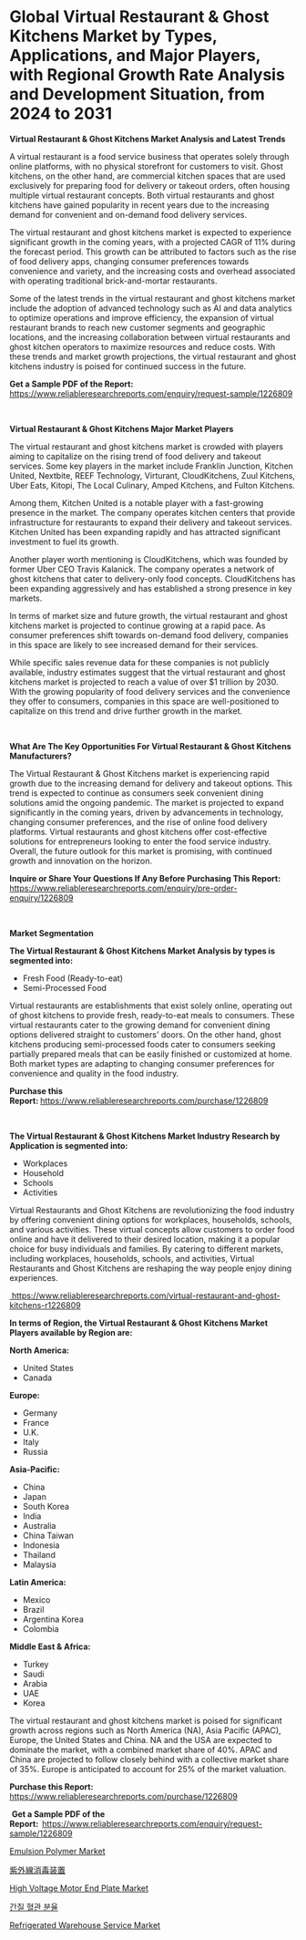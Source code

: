 <p><h1>Global Virtual Restaurant & Ghost Kitchens Market by Types, Applications, and Major Players, with Regional Growth Rate Analysis and Development Situation, from 2024 to 2031</h1></p><p><strong>Virtual Restaurant & Ghost Kitchens Market Analysis and Latest Trends</strong></p>
<p><p>A virtual restaurant is a food service business that operates solely through online platforms, with no physical storefront for customers to visit. Ghost kitchens, on the other hand, are commercial kitchen spaces that are used exclusively for preparing food for delivery or takeout orders, often housing multiple virtual restaurant concepts. Both virtual restaurants and ghost kitchens have gained popularity in recent years due to the increasing demand for convenient and on-demand food delivery services.</p><p>The virtual restaurant and ghost kitchens market is expected to experience significant growth in the coming years, with a projected CAGR of 11% during the forecast period. This growth can be attributed to factors such as the rise of food delivery apps, changing consumer preferences towards convenience and variety, and the increasing costs and overhead associated with operating traditional brick-and-mortar restaurants.</p><p>Some of the latest trends in the virtual restaurant and ghost kitchens market include the adoption of advanced technology such as AI and data analytics to optimize operations and improve efficiency, the expansion of virtual restaurant brands to reach new customer segments and geographic locations, and the increasing collaboration between virtual restaurants and ghost kitchen operators to maximize resources and reduce costs. With these trends and market growth projections, the virtual restaurant and ghost kitchens industry is poised for continued success in the future.</p></p>
<p><strong>Get a Sample PDF of the Report:&nbsp;</strong> <a href="https://www.reliableresearchreports.com/enquiry/request-sample/1226809">https://www.reliableresearchreports.com/enquiry/request-sample/1226809</a></p>
<p>&nbsp;</p>
<p><strong>Virtual Restaurant & Ghost Kitchens Major Market Players</strong></p>
<p><p>The virtual restaurant and ghost kitchens market is crowded with players aiming to capitalize on the rising trend of food delivery and takeout services. Some key players in the market include Franklin Junction, Kitchen United, Nextbite, REEF Technology, Virturant, CloudKitchens, Zuul Kitchens, Uber Eats, Kitopi, The Local Culinary, Amped Kitchens, and Fulton Kitchens.</p><p>Among them, Kitchen United is a notable player with a fast-growing presence in the market. The company operates kitchen centers that provide infrastructure for restaurants to expand their delivery and takeout services. Kitchen United has been expanding rapidly and has attracted significant investment to fuel its growth.</p><p>Another player worth mentioning is CloudKitchens, which was founded by former Uber CEO Travis Kalanick. The company operates a network of ghost kitchens that cater to delivery-only food concepts. CloudKitchens has been expanding aggressively and has established a strong presence in key markets.</p><p>In terms of market size and future growth, the virtual restaurant and ghost kitchens market is projected to continue growing at a rapid pace. As consumer preferences shift towards on-demand food delivery, companies in this space are likely to see increased demand for their services.</p><p>While specific sales revenue data for these companies is not publicly available, industry estimates suggest that the virtual restaurant and ghost kitchens market is projected to reach a value of over $1 trillion by 2030. With the growing popularity of food delivery services and the convenience they offer to consumers, companies in this space are well-positioned to capitalize on this trend and drive further growth in the market.</p></p>
<p>&nbsp;</p>
<p><strong>What Are The Key Opportunities For Virtual Restaurant & Ghost Kitchens Manufacturers?</strong></p>
<p><p>The Virtual Restaurant & Ghost Kitchens market is experiencing rapid growth due to the increasing demand for delivery and takeout options. This trend is expected to continue as consumers seek convenient dining solutions amid the ongoing pandemic. The market is projected to expand significantly in the coming years, driven by advancements in technology, changing consumer preferences, and the rise of online food delivery platforms. Virtual restaurants and ghost kitchens offer cost-effective solutions for entrepreneurs looking to enter the food service industry. Overall, the future outlook for this market is promising, with continued growth and innovation on the horizon.</p></p>
<p><strong>Inquire or Share Your Questions If Any Before Purchasing This Report:</strong> <a href="https://www.reliableresearchreports.com/enquiry/pre-order-enquiry/1226809">https://www.reliableresearchreports.com/enquiry/pre-order-enquiry/1226809</a></p>
<p>&nbsp;</p>
<p><strong>Market Segmentation</strong></p>
<p><strong>The Virtual Restaurant & Ghost Kitchens Market Analysis by types is segmented into:</strong></p>
<p><ul><li>Fresh Food (Ready-to-eat)</li><li>Semi-Processed Food</li></ul></p>
<p><p>Virtual restaurants are establishments that exist solely online, operating out of ghost kitchens to provide fresh, ready-to-eat meals to consumers. These virtual restaurants cater to the growing demand for convenient dining options delivered straight to customers' doors. On the other hand, ghost kitchens producing semi-processed foods cater to consumers seeking partially prepared meals that can be easily finished or customized at home. Both market types are adapting to changing consumer preferences for convenience and quality in the food industry.</p></p>
<p><strong>Purchase this Report:&nbsp;</strong><a href="https://www.reliableresearchreports.com/purchase/1226809">https://www.reliableresearchreports.com/purchase/1226809</a></p>
<p>&nbsp;</p>
<p><strong>The Virtual Restaurant & Ghost Kitchens Market Industry Research by Application is segmented into:</strong></p>
<p><ul><li>Workplaces</li><li>Household</li><li>Schools</li><li>Activities</li></ul></p>
<p><p>Virtual Restaurants and Ghost Kitchens are revolutionizing the food industry by offering convenient dining options for workplaces, households, schools, and various activities. These virtual concepts allow customers to order food online and have it delivered to their desired location, making it a popular choice for busy individuals and families. By catering to different markets, including workplaces, households, schools, and activities, Virtual Restaurants and Ghost Kitchens are reshaping the way people enjoy dining experiences.</p></p>
<p><a href="https://www.reliableresearchreports.com/virtual-restaurant-and-ghost-kitchens-r1226809">&nbsp;https://www.reliableresearchreports.com/virtual-restaurant-and-ghost-kitchens-r1226809</a></p>
<p><strong>In terms of Region, the Virtual Restaurant & Ghost Kitchens Market Players available by Region are:</strong></p>
<p>
    <p> <strong> North America: </strong>
        <ul>
            <li>United States</li>
            <li>Canada</li>
        </ul>
        </p> 
    <p> <strong> Europe: </strong>
        <ul>
            <li>Germany</li>
            <li>France</li>
            <li>U.K.</li>
            <li>Italy</li>
            <li>Russia</li>
        </ul>
        </p> 
    <p> <strong> Asia-Pacific: </strong>
        <ul>
            <li>China</li>
            <li>Japan</li>
            <li>South Korea</li>
            <li>India</li>
            <li>Australia</li>
            <li>China Taiwan</li>
            <li>Indonesia</li>
            <li>Thailand</li>
            <li>Malaysia</li>
        </ul>
        </p> 
    <p> <strong> Latin America: </strong>
        <ul>
            <li>Mexico</li>
            <li>Brazil</li>
            <li>Argentina Korea</li>
            <li>Colombia</li>
        </ul>
        </p> 
    <p> <strong> Middle East & Africa: </strong>
        <ul>
            <li>Turkey</li>
            <li>Saudi</li>
            <li>Arabia</li>
            <li>UAE</li>
            <li>Korea</li>
        </ul>
    </p>
    </p>
<p><p>The virtual restaurant and ghost kitchens market is poised for significant growth across regions such as North America (NA), Asia Pacific (APAC), Europe, the United States and China. NA and the USA are expected to dominate the market, with a combined market share of 40%. APAC and China are projected to follow closely behind with a collective market share of 35%. Europe is anticipated to account for 25% of the market valuation.</p></p>
<p><strong>Purchase this Report: </strong><a href="https://www.reliableresearchreports.com/purchase/1226809">https://www.reliableresearchreports.com/purchase/1226809</a></p>
<p>&nbsp;<strong>Get a Sample PDF of the Report:&nbsp;&nbsp;</strong><a href="https://www.reliableresearchreports.com/enquiry/request-sample/1226809">https://www.reliableresearchreports.com/enquiry/request-sample/1226809</a></p>
<p><strong></strong></p>
<p><p><a href="https://issuu.com/reportprime-2/docs/emulsion-polymer-market-size-2030.pptx">Emulsion Polymer Market</a></p><p><a href="https://github.com/dadanedu33/Market-Research-Report-List-1/blob/main/694014019656.md">紫外線消毒装置</a></p><p><a href="https://www.linkedin.com/pulse/insights-high-voltage-motor-end-plate-market-size-analysing-lsylf?trackingId=PKKMtyCZO15fLI6rInaHyQ%3D%3D">High Voltage Motor End Plate Market</a></p><p><a href="https://github.com/hxzi07639916/Market-Research-Report-List-1/blob/main/697892418101.md">간질 혈관 분율</a></p><p><a href="https://www.linkedin.com/pulse/refrigerated-warehouse-service-market-research-report-forecasted-1a8cf?trackingId=6fSBeWxhSdv4ofHPNbSQdw%3D%3D">Refrigerated Warehouse Service Market</a></p></p>